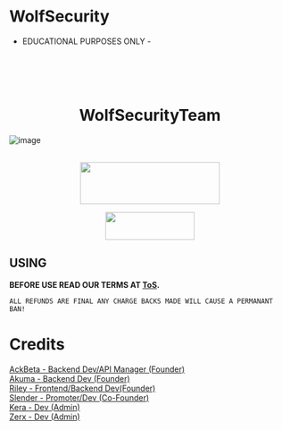 # WolfSecurity

- EDUCATIONAL PURPOSES ONLY - 

<h1 align="center">
  <br>
  <br>
  WolfSecurityTeam
  <br>
</h1>

![image](https://user-images.githubusercontent.com/112363866/187115080-b68a4538-90ac-446a-8205-b986d0987ef9.png)
<br>
<br>
  
<p align="center">  <a href="https://discord.gg/wolfsec"><img width="250" height="75" src="https://media.discordapp.net/attachments/1013355527725649951/1013656569738711060/download.png"></a></p>

<p align="center">  <a href="https://t.me/+HNy4QaCUDxZhNTBh"><img width="160" height="50" src="https://i.imgur.com/N7AK7XY.png"></a></p>


## USING

<strong>BEFORE USE READ OUR TERMS AT <a href="https://github.com/WolfSecurityTeam/WolfSecurity/blob/main/ToS.md">ToS</a>.</strong>
```
ALL REFUNDS ARE FINAL ANY CHARGE BACKS MADE WILL CAUSE A PERMANANT BAN!
```

# Credits

<a href="https://www.instagram.com/ackbeta/">AckBeta - Backend Dev/API Manager (Founder)</a>
<br />
<a href="https://www.instagram.com/akuma.iot/">Akuma - Backend Dev (Founder)</a>
<br />
<a href="https://www.instagram.com/fuck_qbot/">Riley - Frontend/Backend Dev(Founder)</a>
<br />
<a href="https://www.instagram.com/sos.slender/">Slender - Promoter/Dev (Co-Founder)</a>
<br />
<a href="https://www.instagram.com/kerasabi/">Kera - Dev (Admin)</a>
<br /> 
<a href="https://www.instagram.com/xerxessecurity/">Zerx - Dev (Admin)</a>

